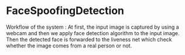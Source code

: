# FaceSpoofingDetection
Workflow of the system :
At first, the input image is captured by using a webcam and then we apply face detection algorithm to the input image. Then the detected face is forwarded to the liveness net which check whether the image comes from a real person or not.

